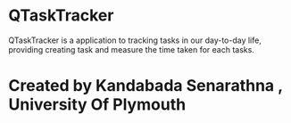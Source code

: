 # QTaskTracker

QTaskTracker is a application to tracking tasks in our day-to-day life, providing creating task and measure the time taken for each tasks.


# Created by Kandabada Senarathna , University Of Plymouth # 


